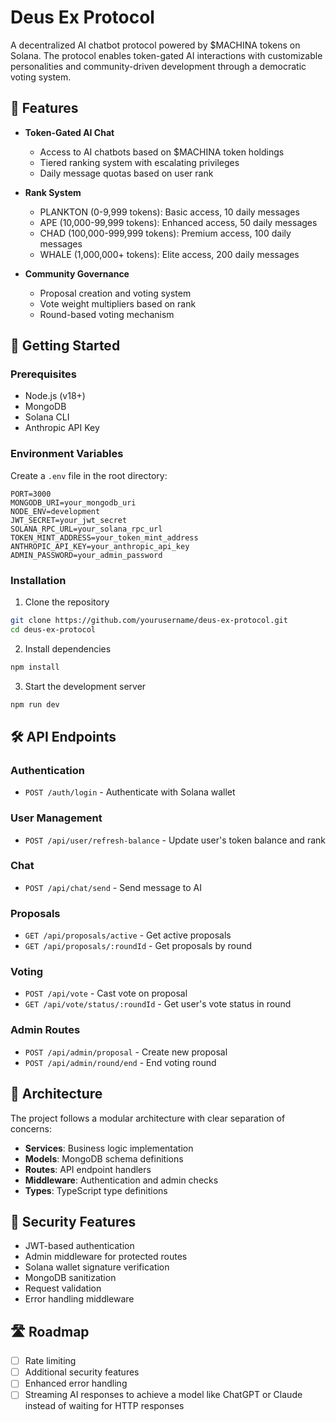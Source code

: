 # Deus Ex Protocol

A decentralized AI chatbot protocol powered by $MACHINA tokens on Solana. The protocol enables token-gated AI interactions with customizable personalities and community-driven development through a democratic voting system.

## 🌟 Features

- **Token-Gated AI Chat**
  - Access to AI chatbots based on $MACHINA token holdings
  - Tiered ranking system with escalating privileges
  - Daily message quotas based on user rank

- **Rank System**
  - PLANKTON (0-9,999 tokens): Basic access, 10 daily messages
  - APE (10,000-99,999 tokens): Enhanced access, 50 daily messages
  - CHAD (100,000-999,999 tokens): Premium access, 100 daily messages
  - WHALE (1,000,000+ tokens): Elite access, 200 daily messages

- **Community Governance**
  - Proposal creation and voting system
  - Vote weight multipliers based on rank
  - Round-based voting mechanism

## 🚀 Getting Started

### Prerequisites

- Node.js (v18+)
- MongoDB
- Solana CLI
- Anthropic API Key

### Environment Variables

Create a `.env` file in the root directory:

```env
PORT=3000
MONGODB_URI=your_mongodb_uri
NODE_ENV=development
JWT_SECRET=your_jwt_secret
SOLANA_RPC_URL=your_solana_rpc_url
TOKEN_MINT_ADDRESS=your_token_mint_address
ANTHROPIC_API_KEY=your_anthropic_api_key
ADMIN_PASSWORD=your_admin_password
```

### Installation

1. Clone the repository
```bash
git clone https://github.com/yourusername/deus-ex-protocol.git
cd deus-ex-protocol
```

2. Install dependencies
```bash
npm install
```

3. Start the development server
```bash
npm run dev
```

## 🛠️ API Endpoints

### Authentication
- `POST /auth/login` - Authenticate with Solana wallet

### User Management
- `POST /api/user/refresh-balance` - Update user's token balance and rank

### Chat
- `POST /api/chat/send` - Send message to AI

### Proposals
- `GET /api/proposals/active` - Get active proposals
- `GET /api/proposals/:roundId` - Get proposals by round

### Voting
- `POST /api/vote` - Cast vote on proposal
- `GET /api/vote/status/:roundId` - Get user's vote status in round

### Admin Routes
- `POST /api/admin/proposal` - Create new proposal
- `POST /api/admin/round/end` - End voting round

## 📐 Architecture

The project follows a modular architecture with clear separation of concerns:

- **Services**: Business logic implementation
- **Models**: MongoDB schema definitions
- **Routes**: API endpoint handlers
- **Middleware**: Authentication and admin checks
- **Types**: TypeScript type definitions

## 🔐 Security Features

- JWT-based authentication
- Admin middleware for protected routes
- Solana wallet signature verification
- MongoDB sanitization
- Request validation
- Error handling middleware

## 🛣️ Roadmap

- [ ] Rate limiting
- [ ] Additional security features
- [ ] Enhanced error handling
- [ ] Streaming AI responses to achieve a model like ChatGPT or Claude instead of waiting for HTTP responses
